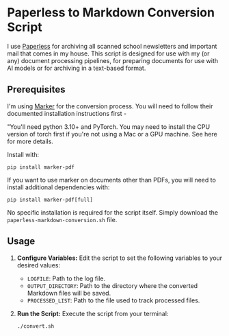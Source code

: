 # Paperless to Markdown Conversion Script

I use [Paperless](https://github.com/paperless-ngx/paperless-ngx) for archiving all scanned school newsletters and important mail that comes in my house.  This script is designed for use with my (or any) document processing pipelines, for preparing documents for use with AI models or for archiving in a text-based format.

## Prerequisites
I'm using [Marker](https://github.com/VikParuchuri/marker) for the conversion process.  You will need to follow their documented installation instructions first -

"You'll need python 3.10+ and PyTorch. You may need to install the CPU version of torch first if you're not using a Mac or a GPU machine. See here for more details.

Install with:
```shell
pip install marker-pdf
```

If you want to use marker on documents other than PDFs, you will need to install additional dependencies with:
```shell
pip install marker-pdf[full]
```

No specific installation is required for the script itself.  Simply download the `paperless-markdown-conversion.sh` file.


## Usage

1. **Configure Variables:** Edit the script to set the following variables to your desired values:
   * `LOGFILE`:  Path to the log file.
   * `OUTPUT_DIRECTORY`: Path to the directory where the converted Markdown files will be saved.
   * `PROCESSED_LIST`: Path to the file used to track processed files.

2. **Run the Script:** Execute the script from your terminal:

   ```bash
   ./convert.sh